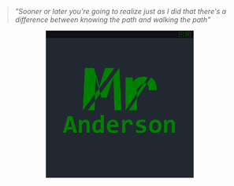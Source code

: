 > *"Sooner or later you're going to realize just as I did that there's a difference between knowing the path and walking the path"*

<div align="center">
    <img src="Banner.png" alt="Banner" height="300" width="300">
</div>
